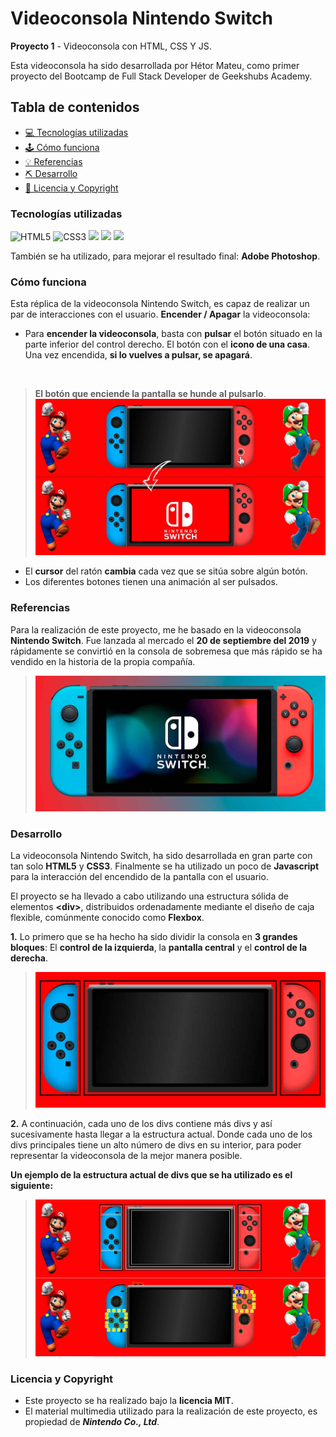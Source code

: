 # Videoconsola Nintendo Switch

**Proyecto 1** - Videoconsola con HTML, CSS Y JS.

Esta videoconsola ha sido desarrollada por Hétor Mateu, como primer proyecto del Bootcamp de Full Stack Developer de Geekshubs Academy.

## Tabla de contenidos
* [💻 Tecnologías utilizadas](#tecnologías-utilizadas)
* [🕹️ Cómo funciona](#cómo-funciona)
* [💡 Referencias](#referencias)
* [:pick: Desarrollo](#desarrollo)
* [📃 Licencia y Copyright](#licencia-y-copyright)

### Tecnologías utilizadas
<img src="https://camo.githubusercontent.com/49fbb99f92674cc6825349b154b65aaf4064aec465d61e8e1f9fb99da3d922a1/68747470733a2f2f696d672e736869656c64732e696f2f62616467652f68746d6c352d2532334533344632362e7376673f7374796c653d666f722d7468652d6261646765266c6f676f3d68746d6c35266c6f676f436f6c6f723d7768697465" alt="HTML5" data-canonical-src="https://img.shields.io/badge/html5-%23E34F26.svg?style=for-the-badge&amp;logo=html5&amp;logoColor=white" style="max-width: 100%;"> <img src="https://camo.githubusercontent.com/e6b67b27998fca3bccf4c0ee479fc8f9de09d91f389cccfbe6cb1e29c10cfbd7/68747470733a2f2f696d672e736869656c64732e696f2f62616467652f637373332d2532333135373242362e7376673f7374796c653d666f722d7468652d6261646765266c6f676f3d63737333266c6f676f436f6c6f723d7768697465" alt="CSS3" data-canonical-src="https://img.shields.io/badge/css3-%231572B6.svg?style=for-the-badge&amp;logo=css3&amp;logoColor=white" style="max-width: 100%;"> <img src="https://camo.githubusercontent.com/ecd0d6fc3da2be7f3a92b0a5bb2d8a5ed5a97fba21dc59ae638caa548d79d88d/68747470733a2f2f696d672e736869656c64732e696f2f62616467652f6a61766173636970742d4546443831443f7374796c653d666f722d7468652d6261646765266c6f676f3d6a617661736372697074266c6f676f436f6c6f723d626c61636b" data-canonical-src="https://img.shields.io/badge/javascipt-EFD81D?style=for-the-badge&amp;logo=javascript&amp;logoColor=black" style="max-width: 100%;">
<img src="https://user-images.githubusercontent.com/121863208/227808612-8d3f0fee-99d9-45d8-8274-6584c9ac0b38.svg" style="max-width: 100%;"> <img src="https://user-images.githubusercontent.com/121863208/227808620-cd6e5d5c-dd63-4a9d-b19d-0983807cae95.svg" style="max-width: 100%;">

También se ha utilizado, para mejorar el resultado final: **Adobe Photoshop**.

### Cómo funciona
Esta réplica de la videoconsola Nintendo Switch, es capaz de realizar un par de interacciones con el usuario.
**Encender / Apagar** la videoconsola:

* Para **encender la videoconsola**, basta con **pulsar** el botón situado en la parte inferior del control derecho. El botón con el **icono de una casa**. Una vez encendida, **si lo vuelves a pulsar, se apagará**.
<br>

  >**El botón que enciende la pantalla se hunde al pulsarlo**.
  >![image](./img/encenderSwitch.jpg)

* El **cursor** del ratón **cambia** cada vez que se sitúa sobre algún botón.
* Los diferentes botones tienen una animación al ser pulsados.

### Referencias
Para la realización de este proyecto, me he basado en la videoconsola **Nintendo Switch**. Fue lanzada al mercado el **20 de septiembre del 2019** y rápidamente se convirtió en la consola de sobremesa que más rápido se ha vendido en la historia de la propia compañía.
>![image](./img/switchReal.jpg)

### Desarrollo

La videoconsola Nintendo Switch, ha sido desarrollada en gran parte con tan solo **HTML5** y **CSS3**. Finalmente se ha utilizado un poco de **Javascript** para la interacción del encendido de la pantalla con el usuario.

El proyecto se ha llevado a cabo utilizando una estructura sólida de elementos **&lt;div&gt;**, distribuidos ordenadamente mediante el diseño de caja flexible, comúnmente conocido como **Flexbox**.

**1.** Lo primero que se ha hecho ha sido dividir la consola en **3 grandes bloques**: El **control de la izquierda**, la **pantalla central** y el **control de la derecha**.
 >![image](./img/divsPricipales.jpg)
 
 **2.** A continuación, cada uno de los divs contiene más divs y así sucesivamente hasta llegar a la estructura actual. Donde cada uno de los divs principales tiene un alto número de divs en su interior, para poder representar la videoconsola de la mejor manera posible.  

**Un ejemplo de la estructura actual de divs que se ha utilizado es el siguiente:**

>![image](./img/divsSecundarios.jpg)

### Licencia y Copyright
* Este proyecto se ha realizado bajo la **licencia MIT**.
* El material multimedia utilizado para la realización de este proyecto, es propiedad de ***Nintendo Co., Ltd***.